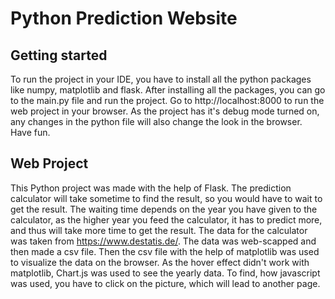 # Python Prediction Website



## Getting started

To run the project in your IDE, you have to install all the python packages like numpy, matplotlib and flask. After installing all the packages, you can go to the main.py file and run the project. Go to http://localhost:8000 to run the web project in your browser. As the project has it's debug mode turned on, any changes in the python file will also change the look in the browser. Have fun.


## Web Project

This Python project was made with the help of Flask. The prediction calculator will take sometime to find the result, so you would have to wait to get the result. The waiting time depends on the year you have given to the calculator, as the higher year you feed the calculator, it has to predict more, and thus will take more time to get the result.
The data for the calculator was taken from https://www.destatis.de/. The data was web-scapped and then made a csv file. Then the csv file with the help of matplotlib was used to visualize the data on the browser. As the hover effect didn't work with matplotlib, Chart.js was used to see the yearly data. To find, how javascript was used, you have to click on the picture, which will lead to another page.
